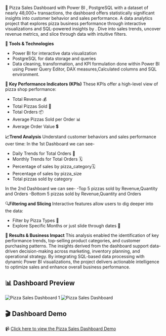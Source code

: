 🍕 Pizza Sales Dashboard with Power BI , PostgreSQL with a dataset of nearly 48,000+ transactions, the dashboard offers statistically significant insights into customer behavior and sales performance. A data analytics project that explores pizza business performance through interactive visualizations and SQL-powered insights by . Dive into sales trends, uncover revenue metrics, and slice through data with intuitive filters.

**🧠 Tools & Technologies**
- Power BI for interactive data visualization
- PostgreSQL for data storage and queries
- Data cleaning, transformation, and KPI formulation done within Power BI using Power Query Editor, DAX measures,Calculated columns and SQL environment.
  
**📌 Key Performance Indicators (KPIs)**
These KPIs offer a high-level view of pizza shop performance:
- Total Revenue 💰
- Total Pizzas Sold 🍕
- Total Orders 📦
- Average Pizzas Sold per Order 📊
- Average Order Value 💲
 
**📈Trend Analysis**
Understand customer behaviors and sales performance over time:
In the 1st Dashboard we can see-
- Daily Trends for Total Orders 📅
- Monthly Trends for Total Orders 🗓️
- Percentage of sales by pizza_category🗓️
- Percentage of sales by pizza_size
- Total pizzas sold by category
  
 In the 2nd Dashboard we can see-
  -Top 5 pizzas sold by Revenue,Quantity and Orders
  -Bottom 5 pizzas sold by Revenue,Quantity and Orders 
  
 
🔍**Filtering and  Slicing**
Interactive features allow users to dig deeper into the data:
- Filter by Pizza Types 🍕
- Explore Specific Months or just slide through dates  📆

**📌 Results & Business Impact**
This analysis enabled the identification of key performance trends, top-selling product categories, and customer purchasing patterns. The insights derived from the dashboard support data-driven decision-making across marketing, inventory planning, and operational strategy. By integrating SQL-based data processing with dynamic Power BI visualizations, the project delivers actionable intelligence to optimize sales and enhance overall business performance.

## 📊 Dashboard Preview

![Pizza Sales Dashboard 1](https://github.com/user-attachments/assets/4d404624-abd7-43b3-abc0-67e720281aca)
![Pizza Sales Dashboard](https://github.com/user-attachments/assets/aa724c8e-17f8-4447-8d61-65de478df1a9)

## 🎬 Dashboard Demo

📹 [Click here to view the Pizza Sales Dashboard Demo](https://github.com/user-attachments/assets/de7bcfc7-c004-4c5f-8859-d67568358bed)




